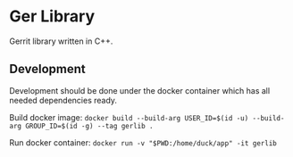 Ger Library
===

Gerrit library written in C++.


Development
---

Development should be done under the docker container which has all needed dependencies ready.

Build docker image: `docker build --build-arg USER_ID=$(id -u) --build-arg GROUP_ID=$(id -g) --tag gerlib .`

Run docker container: `docker run -v "$PWD:/home/duck/app" -it gerlib`

